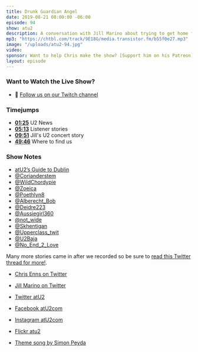 ```yaml
---
title: Drunk Guardian Angel
date: 2019-08-21 08:00:00 -06:00
episode: 94
show: atu2
description: A conversation with Jill Marino about trying to get home from a U2 concert.
mp3: "https://chtbl.com/track/9E18G/media.transistor.fm/b55f0e27.mp3"
image: "/uploads/atu2-94.jpg"
video: 
sponsor: Want to help Chris make the show? [Support him on his Patreon](https://www.patreon.com/ichris)
layout: episode
---
```


### Want to Watch the Live Show?

* 💙 [Follow us on our Twitch channel](https://goodstuff.fm/twitch/)

### Timejumps

* **[01:25](#t=01:25)** U2 News
* **[05:13](#t=05:13)** Listener stories
* **[09:51](#t=09:51)** Jill's U2 concert story
* **[49:46](#t=49:46)** Where to find us

### Show Notes

* [atU2’s Guide to Dublin](https://www.atu2.com/band/dublin.html)
* [@Corianderstem](https://twitter.com/corianderstem/status/1163926309484937216)
* [@WildChordypie](https://twitter.com/wildchordypie/status/1164054705418330114)
* [@Zoeica](https://twitter.com/zoeica/status/1164186143455404045)
* [@Poethlyn8](https://twitter.com/poethlyn8/status/1164205508204683264)
* [@Alberecht_Bob](https://twitter.com/albrecht_bob/status/1164194131033370624)
* [@Deidre223](https://twitter.com/Deirdre223/status/1164228659865116672)
* [@Aussiegirl360](https://twitter.com/Aussiegirl360/status/1164273744476553221)
* [@not_wide](https://twitter.com/not_wide/status/1164217218147786752?s=20)
* [@Skhentigan](https://twitter.com/skhentigan/status/1164296472252289025?s=20)
* [@Upperclass_twit](https://twitter.com/upperclass_twit/status/1164297756803911680?s=20)
* [@U2Baja](https://twitter.com/U2Baja/status/1164319362582482945)
* [@No_End_2_Love](https://twitter.com/no_end_2_love/status/1164322583887695872?s=20)

Many more stories came in after we recorded so be sure to [read this Twitter thread for more!](https://twitter.com/iChris/status/1164580116334358528?s=20).

* [Chris Enns on Twitter](https://twitter.com/ichris)
* [Jill Marino on Twitter](https://twitter.com/beautifulday36)

* [Twitter atU2](https://twitter.com/atu2)
* [Facebook atU2com](https://www.facebook.com/atu2com)
* [Instagram atU2com](https://www.instagram.com/atu2com/)
* [Flickr atu2](https://www.flickr.com/photos/atu2com/)
* [Theme song by Simon Peyda](https://simonpeyda.wordpress.com/2016/04/06/how-to-dismantle-a-sirens-song-the-making-of-a-podcast-theme/)
